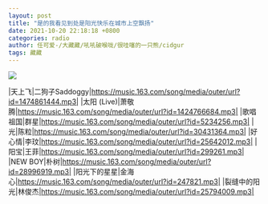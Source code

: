 ```yaml
---
layout: post
title: "是的我看见到处是阳光快乐在城市上空飘扬"
date: 2021-10-20 22:18:18 +0800
categories: radio
author: 任可爱-/大藏藏/吼吼破喉咙/很哇噻的一只熊/cidgur
tags: 藏藏
---
```

![]({{site.baseurl}}/images/cover_20211020.jpg)

|天上飞|二狗子Saddoggy|https://music.163.com/song/media/outer/url?id=1474861444.mp3|
|太阳 (Live)|萧敬腾|https://music.163.com/song/media/outer/url?id=1424766684.mp3|
|歌唱祖国|群星|https://music.163.com/song/media/outer/url?id=5234256.mp3|
|光|陈粒|https://music.163.com/song/media/outer/url?id=30431364.mp3|
|好心情|李玟|https://music.163.com/song/media/outer/url?id=25642012.mp3|
|阳宝|王菲|https://music.163.com/song/media/outer/url?id=299261.mp3|
|NEW BOY|朴树|https://music.163.com/song/media/outer/url?id=28996919.mp3|
|阳光下的星星|金海心|https://music.163.com/song/media/outer/url?id=247821.mp3|
|裂缝中的阳光|林俊杰|https://music.163.com/song/media/outer/url?id=25794009.mp3|

